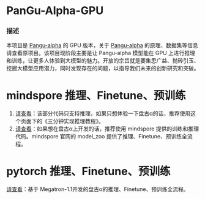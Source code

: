 # PanGu-Alpha-GPU

 

### 描述

本项目是  [Pangu-alpha](https://git.openi.org.cn/PCL-Platform.Intelligence/PanGu-Alpha) 的 GPU 版本，关于  [Pangu-alpha](https://git.openi.org.cn/PCL-Platform.Intelligence/PanGu-Alpha) 的原理、数据集等信息请查看原项目。该项目现阶段主要是让 Pangu-alpha 模型能在 GPU 上进行推理和训练，让更多人体验到大模型的魅力。开放的宗旨就是要集思广益、抛砖引玉、挖掘大模型应用潜力，同时发现存在的问题，以指导我们未来的创新研究和突破。



# mindspore 推理、Finetune、预训练

1. [请查看](inference_mindspore_gpu/README.md)：该部分代码只支持推理，如果只想体验一下盘古α的话，推荐使用这个页面下的《三分钟实现推理教程》。
2. [请查看](https://gitee.com/mindspore/models/tree/master/official/nlp/pangu_alpha  )：如果想在盘古α上开发的话，推荐使用 mindspore 提供的训练和推理代码。mindspore 官网的 model_zoo 提供了推理、Finetune、预训练全流程。

# pytorch 推理、Finetune、预训练

[请查看](panguAlpha_pytorch/README.md)：基于 Megatron-1.1开发的盘古α的推理、Finetune、预训练全流程。
